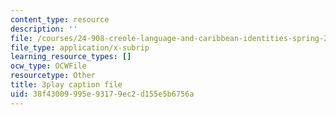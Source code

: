 ```yaml
---
content_type: resource
description: ''
file: /courses/24-908-creole-language-and-caribbean-identities-spring-2017/38f43009995e93179ec2d155e5b6756a_Q2uUFNDuRFk.srt
file_type: application/x-subrip
learning_resource_types: []
ocw_type: OCWFile
resourcetype: Other
title: 3play caption file
uid: 38f43009-995e-9317-9ec2-d155e5b6756a
---
```

